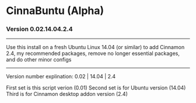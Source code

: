 # CinnaBuntu (Alpha)
### Version 0.02.14.04.2.4
---  

Use this install on a fresh Ubuntu Linux 14.04 (or similar)
to add Cinnamon 2.4, my recommended packages, 
remove no longer essential packages, and do other minor configs  


---
Version number explination:
0.02 | 14.04 | 2.4

First set is this script verion (0.01)
Second set is for Ubuntu version (14.04)
Third is for Cinnamon desktop addon version (2.4)

